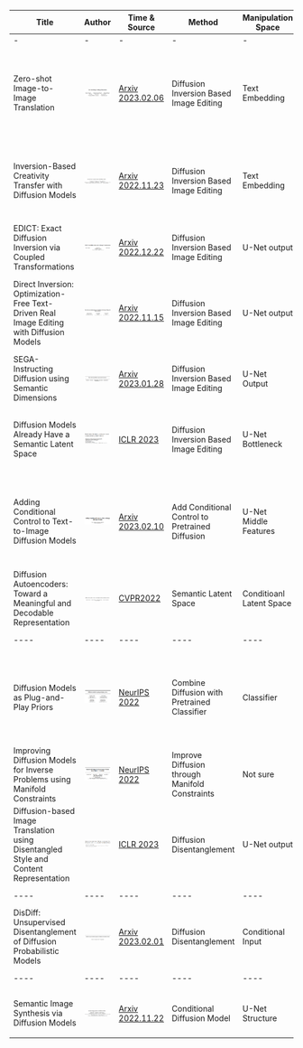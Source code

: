 | Title | Author | Time & Source | Method | Manipulation Space | Application | Train/Fine-tune | Description | Code |
| - | - | - | - | - | - | - | - | - |
| - | - | - | - | - | - | - | - | - |
| Zero-shot Image-to-Image Translation | ![img](res/001.png) | [Arxiv 2023.02.06](https://arxiv.org/abs/2302.03027) | Diffusion Inversion Based Image Editing | Text Embedding | Text Driven Image-to-Image Translation | No | 基于Diffusion Inversion 用GPT生成大量源域和目标域文本然后做CLIP embedding，求平均值的差作为edit direction。  [笔记链接](https://github.com/xuekt98/readed-papers/blob/main/2023/2023.02/032_SSS_Zero-shot%20Image-to-Image%20Translation.md)  | [Code链接](https://github.com/pix2pixzero/pix2pix-zero) |
| Inversion-Based Creativity Transfer with Diffusion Models | ![img](res/006.png) | [Arxiv 2022.11.23](https://arxiv.org/abs/2211.13203) | Diffusion Inversion Based Image Editing | Text Embedding | Example-Guided Creativity Transfer | Train Textual Inversion Module | 本文基于Diffusion Inversion，通过对条件图进行Textual Inversion来控制生成与条件图风格一样的图像。[笔记链接](https://github.com/xuekt98/readed-papers/blob/main/2023/2023.02/033_SS_Inversion-Based%20Creativity%20Transfer%20with%20Diffusion%20Models.md) | [Code链接](https://github.com/zyxElsa/creativity-transfer) |
| EDICT: Exact Diffusion Inversion via Coupled Transformations | ![img](res/002.png) | [Arxiv 2022.12.22](https://arxiv.org/abs/2211.12446) | Diffusion Inversion Based Image Editing | U-Net output | Exact Diffusion Inversion; Image Editing | No | 利用Flow的Couple layer的思想，实现更准确的Diffusion inversion | [Code链接](https://github.com/salesforce/EDICT) |
| Direct Inversion: Optimization-Free Text-Driven Real Image Editing with Diffusion Models | ![img](res/005.png) | [Arxiv 2022.11.15](https://arxiv.org/abs/2207.00050) | Diffusion Inversion Based Image Editing | U-Net output | Text-Driven Image Editing | No | 基于Diffusion Inversion，利用inversion保存的网络输出与reverse过程的输出做Classifier-free guidance  [笔记链接](https://github.com/xuekt98/readed-papers/blob/main/2023/2023.02/027_SSS_Direct%20Inversion%20Optimization-Free%20Text-Driven%20Real%20Image%20Editing%20with%20Diffusion%20Models.md) | [Code链接](https://github.com/adham-elarabawy/direct-inversion) |
| SEGA- Instructing Diffusion using Semantic Dimensions | ![img](res/010.png) | [Arxiv 2023.01.28](https://arxiv.org/abs/2301.12247) | Diffusion Inversion Based Image Editing | U-Net Output | Text-Driven Image Editing | No | 基于Diffusion inversion，通过不同的文本条件对方向进行修正。 | No Code |
| Diffusion Models Already Have a Semantic Latent Space | ![img](res/003.png)| [ICLR 2023](https://openreview.net/pdf?id=pd1P2eUBVfq) | Diffusion Inversion Based Image Editing | U-Net Bottleneck | Text-Driven Image Editing | Need to train a small network to predict edit direction | 基于Diffusion Inversion在U-Net的bottleneck添加语义方向的控制，需要串行训练 [笔记链接](https://github.com/xuekt98/readed-papers/blob/main/2022/2022.11/2022.11.14-2022.11.20/021_SSSS_Diffusion%20Models%20Already%20Have%20a%20Semantic%20Latent%20Space.md) | [Code链接](https://github.com/kwonminki/Asyrp_official) |
| Adding Conditional Control to Text-to-Image Diffusion Models | ![img](res/012.png) | [Arxiv 2023.02.10](https://arxiv.org/pdf/2302.05543.pdf) | Add Conditional Control to Pretrained Diffusion | U-Net Middle Features | Conditional Image Synthesis | Fix Diffusion and train ControlNet | 本文提出了对于训练好的Stable Diffusion如何额外加入条件控制，为此作者设计了ControlNet，用来对U-Net中间的Feature进行改动。 | [Code 链接](https://github.com/lllyasviel/ControlNet) |
| Diffusion Autoencoders: Toward a Meaningful and Decodable Representation | ![img](res/009.png) | [CVPR2022](https://openaccess.thecvf.com/content/CVPR2022/papers/Preechakul_Diffusion_Autoencoders_Toward_a_Meaningful_and_Decodable_Representation_CVPR_2022_paper.pdf) | Semantic Latent Space | Conditioanl Latent Space | Image Synthesis | Train diffusion autoencoder model | 将Diffusion当做解码器，额外引入编码器，编码的隐空间可以操作语义。 | [Code 链接](https://github.com/phizaz/diffae) |
| ---- | ---- | ---- | ---- | ---- | ---- | ---- | ---- | ---- |
| Diffusion Models as Plug-and-Play Priors | ![img](res/007.png) | [NeurIPS 2022](https://openreview.net/forum?id=yhlMZ3iR7Pu) | Combine Diffusion with Pretrained Classifier | Classifier | Conditional Sythesis | Not sure | 大致是将DDPM和任意的分类器结合做条件生成，数学性很强，没看太明白。<font color=red>但是直观上来看，本文思路很好，值得仔细研究。</font> | [Code链接](https://github.com/AlexGraikos/diffusion_priors) |
| Improving Diffusion Models for Inverse Problems using Manifold Constraints | ![img](res/011.png) | [NeurIPS 2022](https://openreview.net/forum?id=nJJjv0JDJju) | Improve Diffusion through Manifold Constraints | Not sure | Inpainting, Denoising | Not sure | 这个完全没看懂，只看出来是基于流形假设来修改采样过程 | [Code 链接](https://github.com/HJ-harry/MCG_diffusion) |
| Diffusion-based Image Translation using Disentangled Style and Content Representation | ![img](res/013.png) | [ICLR 2023](https://arxiv.org/abs/2209.15264) | Diffusion Disentanglement | U-Net output | Text/Image guided image translation | No | 用预训练的VisionTransformer指导预训练的Diffusion的采样过程，通过加入不同的loss来修正方向 | ---- |
| ---- | ---- | ---- | ---- | ---- | ---- | ---- | ---- | ---- |
| DisDiff: Unsupervised Disentanglement of Diffusion Probabilistic Models | ![img](res/008.png) | [Arxiv 2023.02.01](https://arxiv.org/abs/2301.13721) | Diffusion Disentanglement | Conditional Input | Disentangled Conditional Synthesis | Train Disentangle parts | 通过将输入数据进行解耦作为条件控制生成。 | No Code |
| ---- | ---- | ---- | ---- | ---- | ---- | ---- | ---- | ---- |
| Semantic Image Synthesis via Diffusion Models | ![img](res/004.png) | [Arxiv 2022.11.22](https://arxiv.org/abs/2207.00050) | Conditional Diffusion Model | U-Net Structure | Semantic Image Synthesis | Retrain Difffusion | 重新设计了U-Net，加入SPADE实现语义控制 [笔记链接](https://github.com/xuekt98/readed-papers/blob/main/2022/2022.10/2022.10.17-2022.10.23/017_SSS_Semantic%20Image%20Synthesis%20via%20Diffusion%20Models.md) | [Code链接](https://github.com/WeilunWang/semantic-diffusion-model) |
